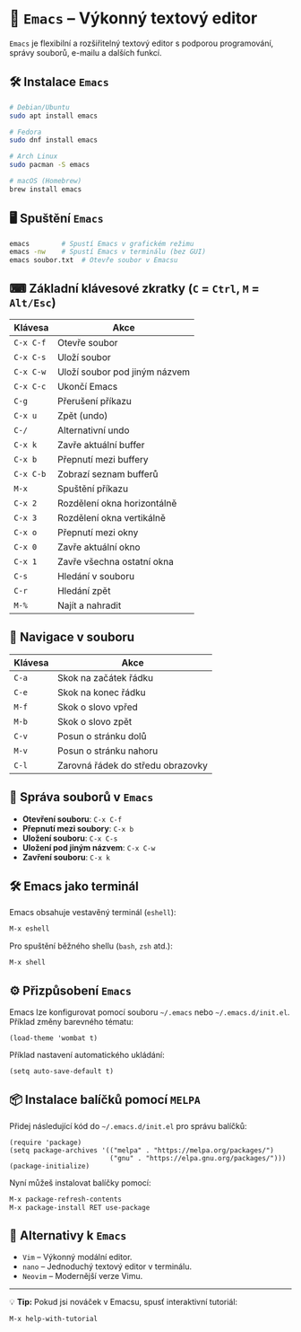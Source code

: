 # 🚀 `Emacs` – Výkonný textový editor

`Emacs` je flexibilní a rozšiřitelný textový editor s podporou programování, správy souborů, e-mailu a dalších funkcí.

## 🛠 Instalace `Emacs`
```bash
# Debian/Ubuntu
sudo apt install emacs

# Fedora
sudo dnf install emacs

# Arch Linux
sudo pacman -S emacs

# macOS (Homebrew)
brew install emacs
```

## 🖥 Spuštění `Emacs`
```bash
emacs        # Spustí Emacs v grafickém režimu
emacs -nw    # Spustí Emacs v terminálu (bez GUI)
emacs soubor.txt  # Otevře soubor v Emacsu
```

## ⌨ Základní klávesové zkratky (`C` = `Ctrl`, `M` = `Alt/Esc`)
| Klávesa | Akce |
|---------|------|
| `C-x C-f` | Otevře soubor |
| `C-x C-s` | Uloží soubor |
| `C-x C-w` | Uloží soubor pod jiným názvem |
| `C-x C-c` | Ukončí Emacs |
| `C-g` | Přerušení příkazu |
| `C-x u` | Zpět (undo) |
| `C-/` | Alternativní undo |
| `C-x k` | Zavře aktuální buffer |
| `C-x b` | Přepnutí mezi buffery |
| `C-x C-b` | Zobrazí seznam bufferů |
| `M-x` | Spuštění příkazu |
| `C-x 2` | Rozdělení okna horizontálně |
| `C-x 3` | Rozdělení okna vertikálně |
| `C-x o` | Přepnutí mezi okny |
| `C-x 0` | Zavře aktuální okno |
| `C-x 1` | Zavře všechna ostatní okna |
| `C-s` | Hledání v souboru |
| `C-r` | Hledání zpět |
| `M-%` | Najít a nahradit |

## 🎯 Navigace v souboru
| Klávesa | Akce |
|---------|------|
| `C-a` | Skok na začátek řádku |
| `C-e` | Skok na konec řádku |
| `M-f` | Skok o slovo vpřed |
| `M-b` | Skok o slovo zpět |
| `C-v` | Posun o stránku dolů |
| `M-v` | Posun o stránku nahoru |
| `C-l` | Zarovná řádek do středu obrazovky |

## 🔎 Správa souborů v `Emacs`
- **Otevření souboru**: `C-x C-f`
- **Přepnutí mezi soubory**: `C-x b`
- **Uložení souboru**: `C-x C-s`
- **Uložení pod jiným názvem**: `C-x C-w`
- **Zavření souboru**: `C-x k`

## 🛠 Emacs jako terminál
Emacs obsahuje vestavěný terminál (`eshell`):
```bash
M-x eshell
```
Pro spuštění běžného shellu (`bash`, `zsh` atd.):
```bash
M-x shell
```

## ⚙ Přizpůsobení `Emacs`
Emacs lze konfigurovat pomocí souboru `~/.emacs` nebo `~/.emacs.d/init.el`.
Příklad změny barevného tématu:
```elisp
(load-theme 'wombat t)
```
Příklad nastavení automatického ukládání:
```elisp
(setq auto-save-default t)
```

## 📦 Instalace balíčků pomocí `MELPA`
Přidej následující kód do `~/.emacs.d/init.el` pro správu balíčků:
```elisp
(require 'package)
(setq package-archives '(("melpa" . "https://melpa.org/packages/")
                         ("gnu" . "https://elpa.gnu.org/packages/")))
(package-initialize)
```
Nyní můžeš instalovat balíčky pomocí:
```bash
M-x package-refresh-contents
M-x package-install RET use-package
```

## 🔄 Alternativy k `Emacs`
- `Vim` – Výkonný modální editor.
- `nano` – Jednoduchý textový editor v terminálu.
- `Neovim` – Modernější verze Vimu.

---
💡 **Tip:** Pokud jsi nováček v Emacsu, spusť interaktivní tutoriál:
```bash
M-x help-with-tutorial
```
